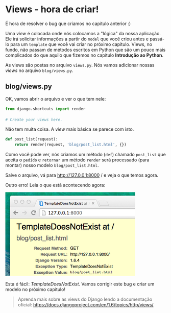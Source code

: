 # Views - hora de criar!

É hora de resolver o bug que criamos no capítulo anterior :)

Uma *view* é colocada onde nós colocamos a "lógica" da nossa aplicação. Ele irá solicitar informações a partir do `model` que você criou antes e passá-lo para um `template` que você vai criar no próximo capítulo. Views, no fundo, não passam de métodos escritos em Python que são um pouco mais complicados do que aquilo que fizemos no capítulo **Introdução ao Python**.

As views são postas no arquivo `views.py`. Nós vamos adicionar nossas *views* no arquivo `blog/views.py`.

## blog/views.py

OK, vamos abrir o arquivo e ver o que tem nele:

```python
from django.shortcuts import render

# Create your views here.
```

Não tem muita coisa. A *view* mais básica se parece com isto.

```python
def post_list(request):
    return render(request, 'blog/post_list.html', {})
```

Como você pode ver, nós criamos um método (`def`) chamado `post_list` que aceita o `pedido` e `retornar` um método `render` será processado (para montar) nosso modelo `blog/post_list.html`.

Salve o arquivo, vá para http://127.0.0.1:8000 / e veja o que temos agora.

Outro erro! Leia o que está acontecendo agora:

![Erro][1]

 [1]: images/error.png

Esta é fácil: *TemplateDoesNotExist*. Vamos corrigir este bug e criar um modelo no próximo capítulo!

> Aprenda mais sobre as views do Django lendo a documentação oficial: https://docs.djangoproject.com/en/1.6/topics/http/views/
